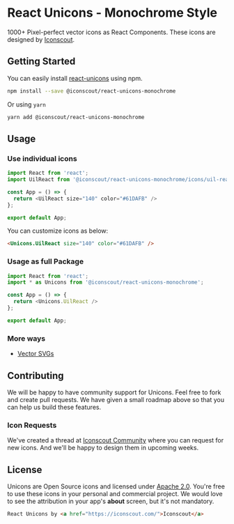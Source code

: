 # React Unicons - Monochrome Style

1000+ Pixel-perfect vector icons as React Components. These icons are designed by [Iconscout](https://iconscout.com).

## Getting Started
You can easily install [react-unicons](https://iconscout.com/unicons) using npm.
```bash
npm install --save @iconscout/react-unicons-monochrome
```
Or using `yarn`
```bash
yarn add @iconscout/react-unicons-monochrome
```

## Usage
### Use individual icons
```js
import React from 'react';
import UilReact from '@iconscout/react-unicons-monochrome/icons/uil-react'

const App = () => {
  return <UilReact size="140" color="#61DAFB" />
};

export default App;
````

You can customize icons as below:
```html
<Unicons.UilReact size="140" color="#61DAFB" />
```

### Usage as full Package
```js
import React from 'react';
import * as Unicons from '@iconscout/react-unicons-monochrome';

const App = () => {
  return <Unicons.UilReact />
};

export default App;
````

### More ways
- [Vector SVGs](https://iconscout.com/unicons)

## Contributing
We will be happy to have community support for Unicons. Feel free to fork and create pull requests. We have given a small roadmap above so that you can help us build these features.

### Icon Requests
We've created a thread at [Iconscout Community](https://discuss.iconscout.com/new-topic?title=Icon%20Request:%20%3Cicon%3E&body=Hey%20there,%20%3Cicon%3E%20will%20be%20great%20fit%20for%20Unicons.%20I%20would%20love%20to%20use%20it!&category=Unicons&tags=requests) where you can request for new icons. And we'll be happy to design them in upcoming weeks.

## License
Unicons are Open Source icons and licensed under [Apache 2.0](https://www.apache.org/licenses/LICENSE-2.0.txt). You're free to use these icons in your personal and commercial project. We would love to see the attribution in your app's **about** screen, but it's not mandatory.
```html
React Unicons by <a href="https://iconscout.com/">Iconscout</a>
```
